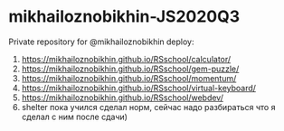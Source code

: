 # mikhailoznobikhin-JS2020Q3
Private repository for @mikhailoznobikhin
deploy:
1) https://mikhailoznobikhin.github.io/RSschool/calculator/
2) https://mikhailoznobikhin.github.io/RSschool/gem-puzzle/
3) https://mikhailoznobikhin.github.io/RSschool/momentum/
4) https://mikhailoznobikhin.github.io/RSschool/virtual-keyboard/
5) https://mikhailoznobikhin.github.io/RSschool/webdev/
6) shelter пока учился сделал норм, сейчас надо разбираться что я сделал с ним после сдачи)
